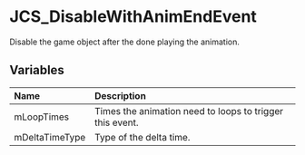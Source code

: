 # JCS_DisableWithAnimEndEvent

Disable the game object after the done playing the animation.

## Variables

| Name           | Description                                              |
|:---------------|:---------------------------------------------------------|
| mLoopTimes     | Times the animation need to loops to trigger this event. |
| mDeltaTimeType | Type of the delta time.                                  |
